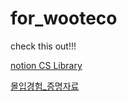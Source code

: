 # for_wooteco

check this out!!!

[notion CS Library](https://www.notion.so/CS-Library-11f93c9a0058423abc450348b9df9ce0)

[몰입경험_증명자료](https://github.com/bmong4mong0318/for_wooteco/blob/main/%EC%B9%98%EC%97%B4%ED%95%9C%20%ED%95%98%EB%A3%A8_IR%EC%9E%90%EB%A3%8C.pdf)
